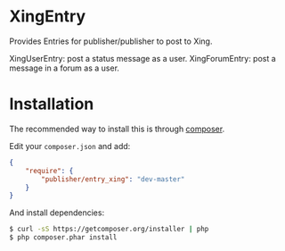 # XingEntry
Provides Entries for publisher/publisher to post to Xing.

XingUserEntry: post a status message as a user.
XingForumEntry: post a message in a forum as a user.


# Installation
The recommended way to install this is through [composer](http://getcomposer.org).

Edit your `composer.json` and add:

```json
{
    "require": {
        "publisher/entry_xing": "dev-master"
    }
}
```

And install dependencies:

```bash
$ curl -sS https://getcomposer.org/installer | php
$ php composer.phar install
```
